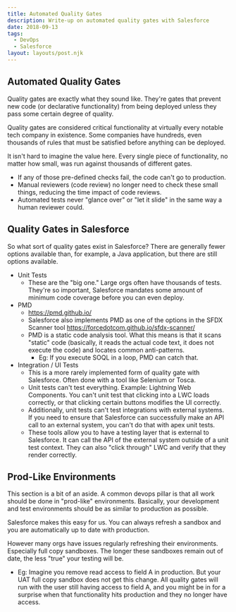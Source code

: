```yaml
---
title: Automated Quality Gates
description: Write-up on automated quality gates with Salesforce
date: 2018-09-13
tags:
  - DevOps
  - Salesforce
layout: layouts/post.njk
---
```

## Automated Quality Gates
Quality gates are exactly what they sound like. They're gates that prevent new code (or declarative functionality) from being deployed unless they pass some certain degree of quality. 

Quality gates are considered critical functionality at virtually every notable tech company in existence. Some companies have hundreds, even thousands of rules that must be satisfied before anything can be deployed.

It isn't hard to imagine the value here. Every single piece of functionality, no matter how small, was run against thousands of different gates. 

- If any of those pre-defined checks fail, the code can't go to production. 
- Manual reviewers (code review) no longer need to check these small things, reducing the time impact of code reviews.
- Automated tests never "glance over" or "let it slide" in the same way a human reviewer could.

## Quality Gates in Salesforce
So what sort of quality gates exist in Salesforce? There are generally fewer options available than, for example, a Java application, but there are still options available.

- Unit Tests
  - These are the "big one." Large orgs often have thousands of tests. They're so important, Salesforce mandates some amount of minimum code coverage before you can even deploy. 
- PMD
  - https://pmd.github.io/
  - Salesforce also implements PMD as one of the options in the SFDX Scanner tool https://forcedotcom.github.io/sfdx-scanner/
  - PMD is a static code analysis tool. What this means is that it scans "static" code (basically, it reads the actual code text, it does not execute the code) and locates common anti-patterns. 
    - Eg: If you execute SOQL in a loop, PMD can catch that. 
- Integration / UI Tests
  - This is a more rarely implemented form of quality gate with Salesforce. Often done with a tool like Selenium or Tosca. 
  - Unit tests can't test everything. Example: Lightning Web Components. You can't unit test that clicking into a LWC loads correctly, or that clicking certain buttons modifies the UI correctly.
  - Additionally, unit tests can't test integrations with external systems. If you need to ensure that Salesforce can successfully make an API call to an external system, you can't do that with apex unit tests. 
  - These tools allow you to have a testing layer that is external to Salesforce. It can call the API of the external system outside of a unit test context. They can also "click through" LWC and verify that they render correctly.

## Prod-Like Environments
This section is a bit of an aside. A common devops pillar is that all work should be done in "prod-like" environments. Basically, your development and test environments should be as similar to production as possible.

Salesforce makes this easy for us. You can always refresh a sandbox and you are automatically up to date with production. 

However many orgs have issues regularly refreshing their environments. Especially full copy sandboxes. The longer these sandboxes remain out of date, the less "true" your testing will be.
  - Eg: Imagine you remove read access to field A in production. But your UAT full copy sandbox does not get this change. All quality gates will run with the user still having access to field A, and you might be in for a surprise when that functionality hits production and they no longer have access.